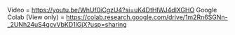 Video = https://youtu.be/WhUf0iCgzU4?si=uK4DtHlWJ4dlXGHO
Google Colab (View only) = https://colab.research.google.com/drive/1m2Rn6SGNn-_2UNh24uS4qcvVbKD1lGjX?usp=sharing
